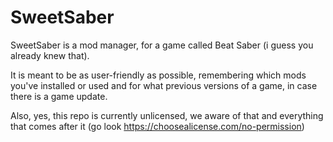 # SweetSaber

SweetSaber is a mod manager, for a game called Beat Saber (i guess you already knew that).

It is meant to be as user-friendly as possible, remembering which mods you've installed or used and for what previous versions of a game, in case there is a game update. 

Also, yes, this repo is currently unlicensed, we aware of that and everything that comes after it (go look https://choosealicense.com/no-permission)
